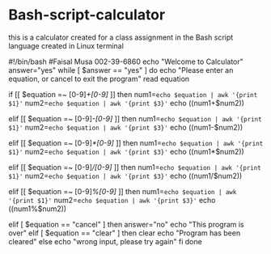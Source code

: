 # Bash-script-calculator
this is a calculator created for a class assignment in the Bash script language created in Linux terminal



#!/bin/bash
#Faisal Musa 002-39-6860
echo "Welcome to Calculator"
answer="yes"
while [ $answer == "yes" ]
do 
echo "Please enter an equation, or cancel to exit the program"
read equation

if [[ $equation =~ [0-9]*\+[0-9]* ]]
then
num1=`echo $equation | awk '{print $1}'`
num2=`echo $equation | awk '{print $3}'`
echo $(($num1+$num2))

elif [[ $equation =~ [0-9]*\-[0-9]* ]]
then
num1=`echo $equation | awk '{print $1}'`
num2=`echo $equation | awk '{print $3}'`
echo $(($num1-$num2))

elif [[ $equation =~ [0-9]*\*[0-9]* ]]
then
num1=`echo $equation | awk '{print $1}'`
num2=`echo $equation | awk '{print $3}'`
echo $(($num1*$num2))

elif [[ $equation =~ [0-9]*\/[0-9]* ]]
then
num1=`echo $equation | awk '{print $1}'`
num2=`echo $equation | awk '{print $3}'`
echo $(($num1/$num2))

elif [[ $equation =~ [0-9]*\%[0-9]* ]]
then
num1=`echo $equation | awk '{print $1}'`
num2=`echo $equation | awk '{print $3}'`
echo $(($num1%$num2))

elif [ $equation == "cancel" ] 
then
answer="no"
echo "This program is over"
elif [ $equation == "clear" ]
then 
clear
echo "Program has been cleared"
else
echo "wrong input, please try again"
fi
done

